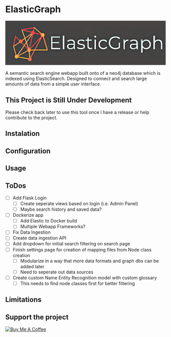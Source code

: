 # ElasticGraph

![ElasticGraph Logo](static/images/logo-banner.png "Title")

A semantic search engine webapp built onto of a neo4j database which is indexed using ElasticSearch. Designed to connect and search large amounts of data from a simple user interface. 

## This Project is Still Under Development
Please check back later to use this tool once I have a release or help contribute to the project.

## Instalation

## Configuration

## Usage

## ToDos
- [ ] Add Flask Login
  - [ ] Create seperate views based on login (i.e. Admin Panel)
  - [ ] Maybe search history and saved data?
- [ ] Dockerize app
  - [ ] Add Elastic to Docker build
  - [ ] Multiple Webapp Frameworks?
- [ ] Fix Data Ingestion
- [ ] Create data ingestion API
- [ ] Add dropdown for initial search filtering on search page
- [ ] Finish settings page for creation of mapping files from Node class creation
  - [ ] Modularize in a way that more data formats and graph dbs can be added later
  - [ ] Need to seperate out data sources
- [ ] Create custom Name Entity Recognition model with custom glossary
  - [ ] This needs to find node classes first for better filtering

## Limitations

## Support the project

[<img src="https://cdn.buymeacoffee.com/buttons/v2/default-yellow.png" alt="Buy Me A Coffee" width="180" height="50" >](https://www.buymeacoffee.com/jtvkw2)
